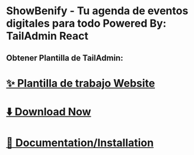 # ShowBenify - Tu agenda de eventos digitales para todo Powered By: TailAdmin React

## Obtener Plantilla de TailAdmin: 

# [✨ Plantilla de trabajo Website](https://tailadmin.com/)

# [⬇️ Download Now](https://tailadmin.com/download)

# [📄 Documentation/Installation](https://tailadmin.com/docs)
